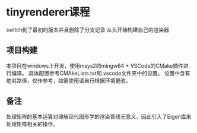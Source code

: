# tinyrenderer课程

switch到了最初的版本并且删除了分支记录
从头开始构建自己的渲染器

## 项目构建

本项目在windows上开发，使用msys2的mingw64 + VSCode的CMake插件进行编译。
具体配置参考CMAkeLists.txt和.vscode文件夹中的设置。
设置中含有绝对路径，仅作参考，如需使用请自行根据环境更改。

## 备注

处理矩阵的基本运算对理解现代图形学的渲染管线无意义，因此引入了Eigen库来处理矩阵相关的操作。
